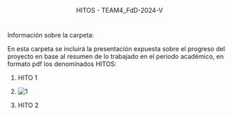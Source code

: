 <p align="center">
    HITOS - TEAM4_FdD-2024-V
</p>

#  <p align="center"> 

Información sobre la carpeta:

En esta carpeta se incluirá la presentación expuesta sobre el progreso del proyecto en base al resumen de lo trabajado en el periodo académico, en formato pdf los denominados HITOS: 
1. HITO 1 </p>
2. ![1](https://github.com/Fx2048/Team_4_FdD/assets/131219987/be5d9a0e-3476-41d0-9588-cccf547b0cf7)

3. HITO 2
